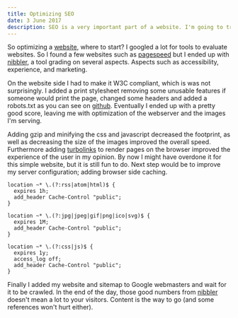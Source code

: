 ```yaml
---
title: Optimizing SEO
date: 3 June 2017
description: SEO is a very important part of a website. I'm going to try to optimize it.
---
```


So optimizing a [website](/), where to start? I googled a lot for tools to evaluate websites. So I found a few websites such as [pagespeed](https://developers.google.com/speed/pagespeed/insights/?hl=nl&url=https%3A%2F%2Fmartijncasteel.com%2F) but I ended up with [nibbler](http://nibbler.silktide.com/en_US/reports/martijncasteel.com), a tool grading on several aspects. Aspects such as accessibility, experience, and marketing.

On the website side I had to make it W3C compliant, which is was not surprisingly. I added a print stylesheet removing some unusable features if someone would print the page, changed some headers and added a robots.txt as you can see on [github](https://github.com/martijncasteel/marked-paper). Eventually I ended up with a pretty good score, leaving me with optimization of the webserver and the images I'm serving.

Adding gzip and minifying the css and javascript decreased the footprint, as well as decreasing the size of the images improved the overall speed. Furthermore adding [turbolinks](https://github.com/turbolinks/turbolinks#turbolinks) to render pages on the browser improved the experience of the user in my opinion. By now I might have overdone it for this simple website, but it is still fun to do. Next step would be to improve my server configuration; adding browser side caching.

```nginx
location ~* \.(?:rss|atom|html)$ {
  expires 1h;
  add_header Cache-Control "public";
}

location ~* \.(?:jpg|jpeg|gif|png|ico|svg)$ {
  expires 1M;
  add_header Cache-Control "public";
}

location ~* \.(?:css|js)$ {
  expires 1y;
  access_log off;
  add_header Cache-Control "public";
}
```

Finally I added my website and sitemap to Google webmasters and wait for it to be crawled. In the end of the day, those good numbers from [nibbler](http://nibbler.silktide.com/en_US/reports/martijncasteel.com) doesn't mean a lot to your visitors. Content is the way to go (and some references won't hurt either).
